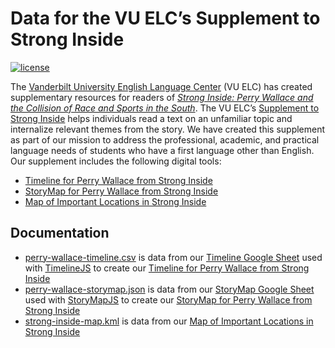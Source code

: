 # Data for the VU ELC’s Supplement to Strong Inside

[![license][license-badge]][LICENSE]

The [Vanderbilt University English Language Center] (VU ELC) has created supplementary resources for readers of *[Strong Inside: Perry Wallace and the Collision of Race and Sports in the South]*. The VU ELC’s [Supplement to Strong Inside] helps individuals read a text on an unfamiliar topic and internalize relevant themes from the story. We have created this supplement as part of our mission to address the professional, academic, and practical language needs of students who have a first language other than English. Our supplement includes the following digital tools:
* [Timeline for Perry Wallace from Strong Inside]
* [StoryMap for Perry Wallace from Strong Inside]
* [Map of Important Locations in Strong Inside]

## Documentation
* [perry-wallace-timeline.csv] is data from our [Timeline Google Sheet] used with [TimelineJS] to create our [Timeline for Perry Wallace from Strong Inside]
* [perry-wallace-storymap.json] is data from our [StoryMap Google Sheet] used with [StoryMapJS] to create our [StoryMap for Perry Wallace from Strong Inside]
* [strong-inside-map.kml] is data from our [Map of Important Locations in Strong Inside]

[perry-wallace-timeline.csv]: ./perry-wallace-timeline.csv
[perry-wallace-storymap.csv]: ./perry-wallace-storymap.csv
[perry-wallace-storymap.json]: ./perry-wallace-storymap.json
[strong-inside-map.kml]: ./strong-inside-map.kml

[Timeline Google Sheet]: https://docs.google.com/spreadsheets/d/1LkpdcJX3S-VtElQMTjiBq3n9ZaOnH3Q6f2XraU6uQgM/edit?usp=sharing
[StoryMap Google Sheet]: https://docs.google.com/spreadsheets/d/1R4CoXEAQlzlt9ZZSCVqIXYvZ9GSyq7cCinFUEPT0vdQ/edit?usp=sharing
[Map of Important Locations in Strong Inside]: https://www.vanderbilt.edu/elc/resources/supplement-to-strong-inside/map-of-important-locations/
[Strong Inside: Perry Wallace and the Collision of Race and Sports in the South]: https://www.vanderbilt.edu/university-press/book/9780826520234
[StoryMap for Perry Wallace from Strong Inside]: https://www.vanderbilt.edu/elc/resources/supplement-to-strong-inside/storymap-for-perry-wallace/
[StoryMapJS]: https://storymap.knightlab.com/
[Supplement to Strong Inside]: http://www.vanderbilt.edu/elc/resources/supplement-to-strong-inside/
[Timeline for Perry Wallace from Strong Inside]: https://www.vanderbilt.edu/elc/resources/supplement-to-strong-inside/timeline-for-perry-wallace/
[TimelineJS]: https://timeline.knightlab.com/
[Vanderbilt University English Language Center]: https://www.vanderbilt.edu/elc/

[LICENSE]: ./LICENSE
[license-badge]: https://img.shields.io/badge/license-MIT-0038e2.svg?style=flat-square